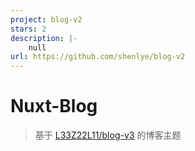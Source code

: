 ```yaml
---
project: blog-v2
stars: 2
description: |-
    null
url: https://github.com/shenlye/blog-v2
---
```


# Nuxt-Blog

> 基于 [L33Z22L11/blog-v3](https://github.com/L33Z22L11/blog-v3) 的博客主题
